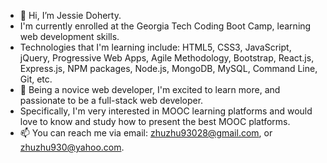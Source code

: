 - 👋 Hi, I’m Jessie Doherty. 
- I'm currently enrolled at the Georgia Tech Coding Boot Camp, learning web development skills. 
- Technologies that I'm learning include: HTML5, CSS3, JavaScript, jQuery, Progressive Web Apps, Agile Methodology, Bootstrap, React.js, Express.js, NPM packages, Node.js, MongoDB, MySQL, Command Line, Git, etc. 
- 💞️ Being a novice web developer, I'm excited to learn more, and passionate to be a full-stack web developer. 
- Specifically, I'm very interested in MOOC learning platforms and would love to know and study how to present the best MOOC platforms. 
- 📫 You can reach me via email: zhuzhu93028@gmail.com, or zhuzhu930@yahoo.com. 
